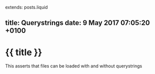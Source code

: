 extends: posts.liquid

title:  Querystrings
date:  9 May 2017 07:05:20 +0100
---
# {{ title }}

This asserts that files can be loaded with and without querystrings
